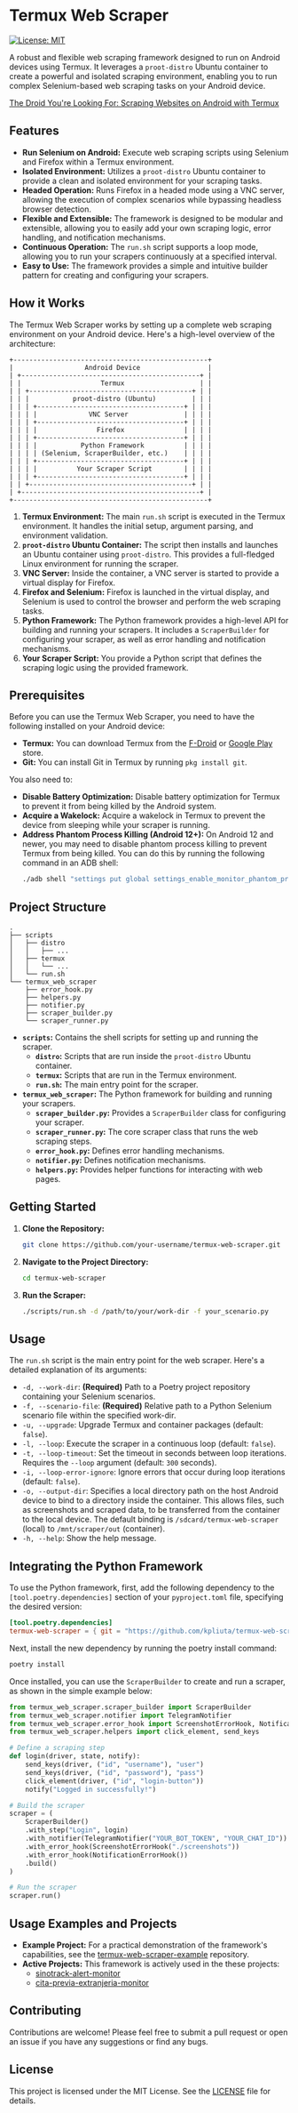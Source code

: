# Termux Web Scraper

[![License: MIT](https://img.shields.io/badge/License-MIT-yellow.svg)](https://opensource.org/licenses/MIT)

A robust and flexible web scraping framework designed to run on Android devices using Termux. It leverages a `proot-distro` Ubuntu container to create a powerful and isolated scraping environment, enabling you to run complex Selenium-based web scraping tasks on your Android device.

[The Droid You're Looking For: Scraping Websites on Android with Termux](https://kpliuta.github.io/blog/posts/scraping-websites-on-android-with-termux/)

## Features

*   **Run Selenium on Android:** Execute web scraping scripts using Selenium and Firefox within a Termux environment.
*   **Isolated Environment:** Utilizes a `proot-distro` Ubuntu container to provide a clean and isolated environment for your scraping tasks.
*   **Headed Operation:** Runs Firefox in a headed mode using a VNC server, allowing the execution of complex scenarios while bypassing headless browser detection.
*   **Flexible and Extensible:** The framework is designed to be modular and extensible, allowing you to easily add your own scraping logic, error handling, and notification mechanisms.
*   **Continuous Operation:** The `run.sh` script supports a loop mode, allowing you to run your scrapers continuously at a specified interval.
*   **Easy to Use:** The framework provides a simple and intuitive builder pattern for creating and configuring your scrapers.

## How it Works

The Termux Web Scraper works by setting up a complete web scraping environment on your Android device. Here's a high-level overview of the architecture:

```
+-------------------------------------------------+
|                  Android Device                 |
| +---------------------------------------------+ |
| |                    Termux                   | |
| | +-----------------------------------------+ | |
| | |           proot-distro (Ubuntu)         | | |
| | | +-------------------------------------+ | | |
| | | |             VNC Server              | | | |
| | | +-------------------------------------+ | | |
| | | |               Firefox               | | | |
| | | +-------------------------------------+ | | |
| | | |           Python Framework          | | | |
| | | | (Selenium, ScraperBuilder, etc.)    | | | |
| | | +-------------------------------------+ | | |
| | | |          Your Scraper Script        | | | |
| | | +-------------------------------------+ | | |
| | +-----------------------------------------+ | |
| +---------------------------------------------+ |
+-------------------------------------------------+
```

1.  **Termux Environment:** The main `run.sh` script is executed in the Termux environment. It handles the initial setup, argument parsing, and environment validation.
2.  **`proot-distro` Ubuntu Container:** The script then installs and launches an Ubuntu container using `proot-distro`. This provides a full-fledged Linux environment for running the scraper.
3.  **VNC Server:** Inside the container, a VNC server is started to provide a virtual display for Firefox.
4.  **Firefox and Selenium:** Firefox is launched in the virtual display, and Selenium is used to control the browser and perform the web scraping tasks.
5.  **Python Framework:** The Python framework provides a high-level API for building and running your scrapers. It includes a `ScraperBuilder` for configuring your scraper, as well as error handling and notification mechanisms.
6.  **Your Scraper Script:** You provide a Python script that defines the scraping logic using the provided framework.

## Prerequisites

Before you can use the Termux Web Scraper, you need to have the following installed on your Android device:

*   **Termux:** You can download Termux from the [F-Droid](https://f-droid.org/en/packages/com.termux/) or [Google Play](https://play.google.com/store/apps/details?id=com.termux) store.
*   **Git:** You can install Git in Termux by running `pkg install git`.

You also need to:

*   **Disable Battery Optimization:** Disable battery optimization for Termux to prevent it from being killed by the Android system.
*   **Acquire a Wakelock:** Acquire a wakelock in Termux to prevent the device from sleeping while your scraper is running.
*   **Address Phantom Process Killing (Android 12+):** On Android 12 and newer, you may need to disable phantom process killing to prevent Termux from being killed. You can do this by running the following command in an ADB shell:
    ```bash
    ./adb shell "settings put global settings_enable_monitor_phantom_procs false"
    ```

## Project Structure

```
.
├── scripts
│   ├── distro
│   │   ├── ...
│   ├── termux
│   │   └── ...
│   └── run.sh
└── termux_web_scraper
    ├── error_hook.py
    ├── helpers.py
    ├── notifier.py
    ├── scraper_builder.py
    └── scraper_runner.py
```

*   **`scripts`:** Contains the shell scripts for setting up and running the scraper.
    *   **`distro`:** Scripts that are run inside the `proot-distro` Ubuntu container.
    *   **`termux`:** Scripts that are run in the Termux environment.
    *   **`run.sh`:** The main entry point for the scraper.
*   **`termux_web_scraper`:** The Python framework for building and running your scrapers.
    *   **`scraper_builder.py`:** Provides a `ScraperBuilder` class for configuring your scraper.
    *   **`scraper_runner.py`:** The core scraper class that runs the web scraping steps.
    *   **`error_hook.py`:** Defines error handling mechanisms.
    *   **`notifier.py`:** Defines notification mechanisms.
    *   **`helpers.py`:** Provides helper functions for interacting with web pages.

## Getting Started

1.  **Clone the Repository:**
    ```bash
    git clone https://github.com/your-username/termux-web-scraper.git
    ```

2.  **Navigate to the Project Directory:**
    ```bash
    cd termux-web-scraper
    ```

3.  **Run the Scraper:**
    ```bash
    ./scripts/run.sh -d /path/to/your/work-dir -f your_scenario.py
    ```

## Usage

The `run.sh` script is the main entry point for the web scraper. Here's a detailed explanation of its arguments:

*   `-d, --work-dir`: **(Required)** Path to a Poetry project repository containing your Selenium scenarios.
*   `-f, --scenario-file`: **(Required)** Relative path to a Python Selenium scenario file within the specified work-dir.
*   `-u, --upgrade`: Upgrade Termux and container packages (default: `false`).
*   `-l, --loop`: Execute the scraper in a continuous loop (default: `false`).
*   `-t, --loop-timeout`: Set the timeout in seconds between loop iterations. Requires the `--loop` argument (default: `300` seconds).
*   `-i, --loop-error-ignore`: Ignore errors that occur during loop iterations (default: `false`).
*   `-o, --output-dir`: Specifies a local directory path on the host Android device to bind to a directory inside the container. This allows files, such as screenshots and scraped data, to be transferred from the container to the local device. The default binding is `/sdcard/termux-web-scraper` (local) to `/mnt/scraper/out` (container).
*   `-h, --help`: Show the help message.

## Integrating the Python Framework

To use the Python framework, first, add the following dependency to the `[tool.poetry.dependencies]` section of your `pyproject.toml` file, specifying the desired version:

```toml
[tool.poetry.dependencies]
termux-web-scraper = { git = "https://github.com/kpliuta/termux-web-scraper.git", rev = "VERSION" }
```

Next, install the new dependency by running the poetry install command:

```bash
poetry install
```

Once installed, you can use the `ScraperBuilder` to create and run a scraper, as shown in the simple example below:

```python
from termux_web_scraper.scraper_builder import ScraperBuilder
from termux_web_scraper.notifier import TelegramNotifier
from termux_web_scraper.error_hook import ScreenshotErrorHook, NotificationErrorHook
from termux_web_scraper.helpers import click_element, send_keys

# Define a scraping step
def login(driver, state, notify):
    send_keys(driver, ("id", "username"), "user")
    send_keys(driver, ("id", "password"), "pass")
    click_element(driver, ("id", "login-button"))
    notify("Logged in successfully!")

# Build the scraper
scraper = (
    ScraperBuilder()
    .with_step("Login", login)
    .with_notifier(TelegramNotifier("YOUR_BOT_TOKEN", "YOUR_CHAT_ID"))
    .with_error_hook(ScreenshotErrorHook("./screenshots"))
    .with_error_hook(NotificationErrorHook())
    .build()
)

# Run the scraper
scraper.run()
```

## Usage Examples and Projects

*   **Example Project:** For a practical demonstration of the framework's capabilities, see the [termux-web-scraper-example](https://github.com/kpliuta/termux-web-scraper-example.git) repository.
*   **Active Projects:** This framework is actively used in the these projects:
    * [sinotrack-alert-monitor](https://github.com/kpliuta/sinotrack-alert-monitor.git)
    * [cita-previa-extranjeria-monitor](https://github.com/kpliuta/cita-previa-extranjeria-monitor)

## Contributing

Contributions are welcome! Please feel free to submit a pull request or open an issue if you have any suggestions or find any bugs.

## License

This project is licensed under the MIT License. See the [LICENSE](LICENSE) file for details.
